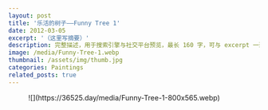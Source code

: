 ```yaml
---
layout: post
title: '乐活的树子——Funny Tree 1'
date: 2012-03-05
excerpt: '（这里写摘要）'
description: 完整描述，用于搜索引擎与社交平台预览，最长 160 字，可与 excerpt 一致
image: /media/Funny-Tree-1.webp
thumbnail: /assets/img/thumb.jpg
categories: Paintings
related_posts: true
---
```


<figure class="wp-block-image size-large">![](https://36525.day/media/Funny-Tree-1-800x565.webp)</figure>